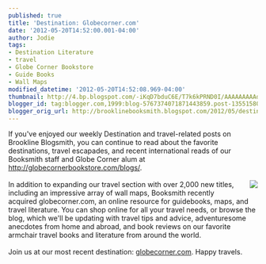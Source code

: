 ```yaml
---
published: true
title: 'Destination: Globecorner.com'
date: '2012-05-20T14:52:00.001-04:00'
author: Jodie
tags:
- Destination Literature
- travel
- Globe Corner Bookstore
- Guide Books
- Wall Maps
modified_datetime: '2012-05-20T14:52:08.969-04:00'
thumbnail: http://4.bp.blogspot.com/-iKqD7bduC6E/T7k6kPRND0I/AAAAAAAAAdQ/SKNEZKf7xUg/s72-c/globetravel15-e1337468716942-300x184.jpg
blogger_id: tag:blogger.com,1999:blog-5767374071871443859.post-1355158050357302654
blogger_orig_url: http://brooklinebooksmith.blogspot.com/2012/05/destination-globecornercom.html
---
```


<div style="border-bottom: medium none; border-left: medium none; border-right: medium none; border-top: medium none;">If you've enjoyed our weekly Destination and travel-related&nbsp;posts&nbsp;on Brookline Blogsmith,&nbsp;you can continue to read about the favorite destinations, travel escapades, and recent international reads of our Booksmith staff and Globe Corner alum at <a href="http://globecornerbookstore.com/blogs/">http://globecornerbookstore.com/blogs/</a>.</div><br /><div style="border-bottom: medium none; border-left: medium none; border-right: medium none; border-top: medium none;"><a href="http://4.bp.blogspot.com/-iKqD7bduC6E/T7k6kPRND0I/AAAAAAAAAdQ/SKNEZKf7xUg/s1600/globetravel15-e1337468716942-300x184.jpg" imageanchor="1" style="clear: right; cssfloat: right; float: right; margin-bottom: 1em; margin-left: 1em;"><img border="0" kba="true" src="http://4.bp.blogspot.com/-iKqD7bduC6E/T7k6kPRND0I/AAAAAAAAAdQ/SKNEZKf7xUg/s1600/globetravel15-e1337468716942-300x184.jpg" /></a>In addition to expanding our travel section with over 2,000 new titles, including an impressive array of wall maps, Booksmith recently acquired globecorner.com, an online resource for guidebooks, maps, and travel literature. You can shop online for all your travel needs, or browse the blog, which we'll be updating with travel tips and advice, adventuresome anecdotes from home and abroad, and book reviews on our favorite armchair travel&nbsp;books and literature from around the world.</div><br />Join us at our most recent destination: <a href="http://globecorner.com/">globecorner.com</a>. Happy travels.